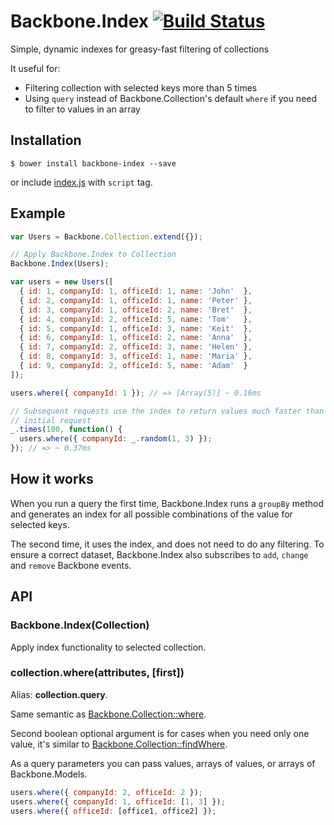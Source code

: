# Backbone.Index [![Build Status](https://circleci.com/gh/activecell/backbone-index.png)](https://circleci.com/gh/activecell/backbone-index)

  Simple, dynamic indexes for greasy-fast filtering of collections

  It useful for:

  * Filtering collection with selected keys more than 5 times
  * Using `query` instead of Backbone.Collection's default `where` if you need
    to filter to values in an array

## Installation

    $ bower install backbone-index --save

  or include [index.js](https://github.com/activecell/backbone-index/blob/master/index.js) with `script` tag.

## Example

```js
var Users = Backbone.Collection.extend({});

// Apply Backbone.Index to Collection
Backbone.Index(Users);

var users = new Users([
  { id: 1, companyId: 1, officeId: 1, name: 'John'  },
  { id: 2, companyId: 1, officeId: 1, name: 'Peter' },
  { id: 3, companyId: 1, officeId: 2, name: 'Bret'  },
  { id: 4, companyId: 2, officeId: 5, name: 'Tom'   },
  { id: 5, companyId: 1, officeId: 3, name: 'Keit'  },
  { id: 6, companyId: 1, officeId: 2, name: 'Anna'  },
  { id: 7, companyId: 2, officeId: 3, name: 'Helen' },
  { id: 8, companyId: 3, officeId: 1, name: 'Maria' },
  { id: 9, companyId: 2, officeId: 5, name: 'Adam'  }
]);

users.where({ companyId: 1 }); // => [Array(5)] ~ 0.16ms

// Subsequent requests use the index to return values much faster than the
// initial request
_.times(100, function() {
  users.where({ companyId: _.random(1, 3) });
}); // => ~ 0.37ms
```

## How it works

  When you run a query the first time, Backbone.Index runs a `groupBy` method
  and generates an index for all possible combinations of the value for
  selected keys.

  The second time, it uses the index, and does not need to do any filtering.
  To ensure a correct dataset, Backbone.Index also subscribes to `add`,
  `change` and `remove` Backbone events.

## API

### Backbone.Index(Collection)

  Apply index functionality to selected collection.

### collection.where(attributes, [first])

  Alias: **collection.query**.

  Same semantic as [Backbone.Collection::where](http://documentcloud.github.io/backbone/#Collection-where).

  Second boolean optional argument is for cases when you need only one value,
  it's similar to [Backbone.Collection::findWhere](http://jashkenas.github.io/backbone/#Collection-findWhere).

  As a query parameters you can pass values, arrays of values, or arrays of Backbone.Models.

```js
users.where({ companyId: 2, officeId: 2 });
users.where({ companyId: 1, officeId: [1, 3] });
users.where({ officeId: [office1, office2] });
 ```
